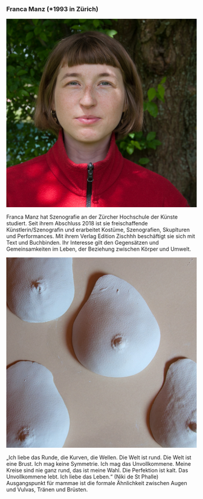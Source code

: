 ### Franca Manz (\*1993 in Zürich)

![Franca Manz](images/artists/2019/Franca_Manz_Portrait.jpg)

Franca Manz hat Szenografie an der Zürcher Hochschule der Künste studiert. Seit ihrem Abschluss 2018 ist sie freischaffende Künstlerin/Szenografin und erarbeitet Kostüme, Szenografien, Skuplturen und Performances. Mit ihrem Verlag Edition Zischhh beschäftigt sie sich mit Text und Buchbinden.
Ihr Interesse gilt den Gegensätzen und Gemeinsamkeiten im Leben, der Beziehung zwischen Körper und Umwelt.

![Franca Manz's opus](images/artists/2019/Franca_Manz_Werk_Teaser.jpg)

„Ich liebe das Runde, die Kurven, die Wellen. Die Welt ist rund. Die Welt ist eine Brust. Ich mag keine Symmetrie. Ich mag das Unvollkommene. Meine Kreise sind nie ganz rund, das ist meine Wahl. Die Perfektion ist kalt. Das Unvollkommene lebt. Ich liebe das Leben.“ (Niki de St Phalle) 
Ausgangspunkt für mammae ist die formale Ähnlichkeit zwischen Augen und Vulvas, Tränen und Brüsten.
